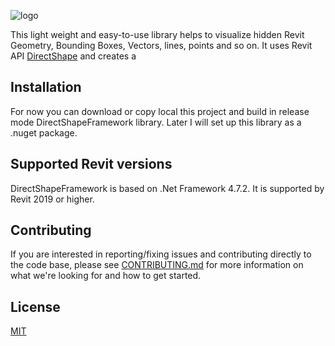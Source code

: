 ![logo](https://user-images.githubusercontent.com/68376046/177031470-779413b1-72bf-4b09-bce9-b8cee24c3bf9.png)

This light weight and easy-to-use library helps to visualize hidden Revit Geometry, Bounding Boxes, Vectors, lines, points and so on. It uses Revit API [DirectShape](https://www.revitapidocs.com/2017.1/bfbd137b-c2c2-71bb-6f4a-992d0dcf6ea8.htm#:~:text=This%20class%20is%20used%20to,may%20be%20assigned%20a%20category.) and creates a 

## Installation

For now you can download or copy local this project and build in release mode DirectShapeFramework library. Later I will set up this library as a .nuget package.

## Supported Revit versions

DirectShapeFramework is based on .Net Framework 4.7.2. It is supported by Revit 2019 or higher.

## Contributing

If you are interested in reporting/fixing issues and contributing directly to the code base, please see [CONTRIBUTING.md](CONTRIBUTING.md) for more information on what we're looking for and how to get started.

## License

[MIT](LICENSE.md)
